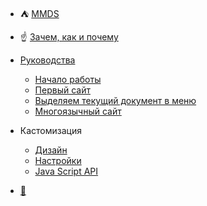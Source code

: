 * :tent: [ MMDS ](index.ru.md)
*  :point_up: [Зачем, как и почему](ideology.ru.md)
* [Руководства](guides.ru.md)
  * [ Начало работы ](getting_started.ru.md)
  * [ Первый сайт](basic_setup.ru.md)
  *  [ Выделяем текущий документ в меню](currentlink.ru.md)
  * [ Многоязычный сайт](multilanguage_setup.ru.md)

* Кастомизация
  * [ Дизайн ](customization.ru.md)
  * [ Настройки ](settings.ru.md)
  * [Java Script API](api.ru.md)

*  [:wrench:](sidebar.ru.md)
